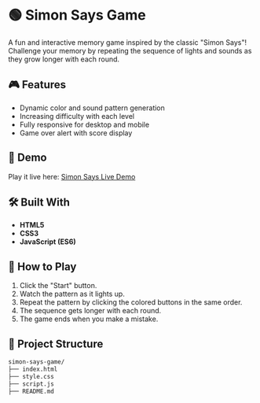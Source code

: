 # 🟢 Simon Says Game

A fun and interactive memory game inspired by the classic "Simon Says"! Challenge your memory by repeating the sequence of lights and sounds as they grow longer with each round.

## 🎮 Features

- Dynamic color and sound pattern generation
- Increasing difficulty with each level
- Fully responsive for desktop and mobile
- Game over alert with score display

## 🚀 Demo

Play it live here: [Simon Says Live Demo](#)

## 🛠️ Built With

- **HTML5**
- **CSS3**
- **JavaScript (ES6)**

## 🧠 How to Play

1. Click the "Start" button.
2. Watch the pattern as it lights up.
3. Repeat the pattern by clicking the colored buttons in the same order.
4. The sequence gets longer with each round.
5. The game ends when you make a mistake.


## 📂 Project Structure

```bash
simon-says-game/
├── index.html
├── style.css
├── script.js
├── README.md
